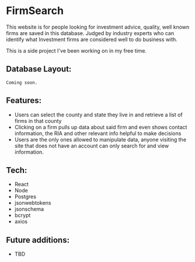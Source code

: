 # FirmSearch

This website is for people looking for investment advice, quality, well known firms are saved in this database. Judged by industry experts who can identify what Investment firms are considered well to do business with.

This is a side project I've been working on in my free time.

## Database Layout:
    Coming soon.

## Features:
- Users can select the county and state they live in and retrieve a list of firms in that county
- Clicking on a firm pulls up data about said firm and even shows contact information, the RIA and other relevant info helpful to make decisions
- Users are the only ones allowed to manipulate data, anyone visiting the site that does not have an account can only search for and view information.

## Tech:
- React
- Node
- Postgres
- jsonwebtokens
- jsonschema
- bcrypt
- axios
  
## Future additions:
- TBD